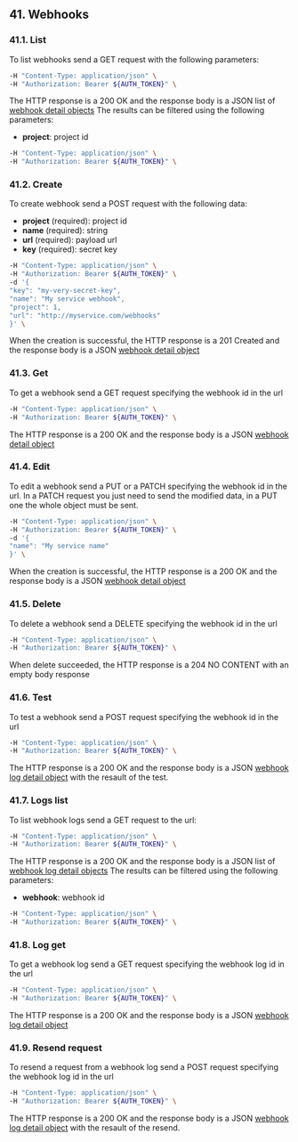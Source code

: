 ## 41. Webhooks

### 41.1. List

To list webhooks send a GET request with the following parameters:

```bash
-H "Content-Type: application/json" \
-H "Authorization: Bearer ${AUTH_TOKEN}" \
```

The HTTP response is a 200 OK and the response body is a JSON list of [webhook detail objects](https://docs.taiga.io/api.html#object-webhook-detail)
The results can be filtered using the following parameters:

- **project**: project id

```bash
-H "Content-Type: application/json" \
-H "Authorization: Bearer ${AUTH_TOKEN}" \
```

### 41.2. Create

To create webhook send a POST request with the following data:

- **project** (required): project id
- **name** (required): string
- **url** (required): payload url
- **key** (required): secret key

```bash
-H "Content-Type: application/json" \
-H "Authorization: Bearer ${AUTH_TOKEN}" \
-d '{
"key": "my-very-secret-key",
"name": "My service webhook",
"project": 1,
"url": "http://myservice.com/webhooks"
}' \
```

When the creation is successful, the HTTP response is a 201 Created and the response body is a JSON [webhook detail object](https://docs.taiga.io/api.html#object-webhook-detail)

### 41.3. Get

To get a webhook send a GET request specifying the webhook id in the url

```bash
-H "Content-Type: application/json" \
-H "Authorization: Bearer ${AUTH_TOKEN}" \
```

The HTTP response is a 200 OK and the response body is a JSON [webhook detail object](https://docs.taiga.io/api.html#object-webhook-detail)

### 41.4. Edit

To edit a webhook send a PUT or a PATCH specifying the webhook id in the url.
In a PATCH request you just need to send the modified data, in a PUT one the whole object must be sent.

```bash
-H "Content-Type: application/json" \
-H "Authorization: Bearer ${AUTH_TOKEN}" \
-d '{
"name": "My service name"
}' \
```

When the creation is successful, the HTTP response is a 200 OK and the response body is a JSON [webhook detail object](https://docs.taiga.io/api.html#object-webhook-detail)

### 41.5. Delete

To delete a webhook send a DELETE specifying the webhook id in the url

```bash
-H "Content-Type: application/json" \
-H "Authorization: Bearer ${AUTH_TOKEN}" \
```

When delete succeeded, the HTTP response is a 204 NO CONTENT with an empty body response

### 41.6. Test

To test a webhook send a POST request specifying the webhook id in the url

```bash
-H "Content-Type: application/json" \
-H "Authorization: Bearer ${AUTH_TOKEN}" \
```

The HTTP response is a 200 OK and the response body is a JSON [webhook log detail object](https://docs.taiga.io/api.html#object-webhook-log-detail) with the resault of the test.

### 41.7. Logs list

To list webhook logs send a GET request to the url:

```bash
-H "Content-Type: application/json" \
-H "Authorization: Bearer ${AUTH_TOKEN}" \
```

The HTTP response is a 200 OK and the response body is a JSON list of [webhook log detail objects](https://docs.taiga.io/api.html#object-webhook-log-detail)
The results can be filtered using the following parameters:

- **webhook**: webhook id

```bash
-H "Content-Type: application/json" \
-H "Authorization: Bearer ${AUTH_TOKEN}" \
```

### 41.8. Log get

To get a webhook log send a GET request specifying the webhook log id in the url

```bash
-H "Content-Type: application/json" \
-H "Authorization: Bearer ${AUTH_TOKEN}" \
```

The HTTP response is a 200 OK and the response body is a JSON [webhook log detail object](https://docs.taiga.io/api.html#object-webhook-log-detail)

### 41.9. Resend request

To resend a request from a webhook log send a POST request specifying the webhook log id in the url

```bash
-H "Content-Type: application/json" \
-H "Authorization: Bearer ${AUTH_TOKEN}" \
```

The HTTP response is a 200 OK and the response body is a JSON [webhook log detail object](https://docs.taiga.io/api.html#object-webhook-log-detail) with the resault of the resend.
